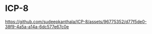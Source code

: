 # ICP-8


https://github.com/sudeepkanthala/ICP-8/assets/96775352/d77f5de0-38f9-4a5a-a14a-6dc577e67c0e

